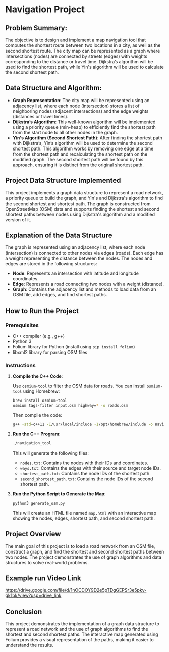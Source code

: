 # Navigation Project

## Problem Summary:

The objective is to design and implement a map navigation tool that computes the shortest route between two locations in a city, as well as the second shortest route. The city map can be represented as a graph where intersections (nodes) are connected by streets (edges) with weights corresponding to the distance or travel time. Dijkstra’s algorithm will be used to find the shortest path, while Yin's algorithm will be used to calculate the second shortest path.

## Data Structure and Algorithm:

- **Graph Representation**: The city map will be represented using an adjacency list, where each node (intersection) stores a list of neighboring nodes (adjacent intersections) and the edge weights (distances or travel times).
- **Dijkstra’s Algorithm**: This well-known algorithm will be implemented using a priority queue (min-heap) to efficiently find the shortest path from the start node to all other nodes in the graph.
- **Yin's Algorithm (Second Shortest Path)**: After finding the shortest path with Dijkstra’s, Yin’s algorithm will be used to determine the second shortest path. This algorithm works by removing one edge at a time from the shortest path and recalculating the shortest path on the modified graph. The second shortest path will be found by this approach, ensuring it is distinct from the original shortest path.

## Project Data Structure Implemented

This project implements a graph data structure to represent a road network, a priority queue to build the graph, and Yin's and Dijkstra's algorithm to find the second shortest and shortest path. The graph is constructed from OpenStreetMap (OSM) data and supports finding the shortest and second shortest paths between nodes using Dijkstra's algorithm and a modified version of it.

## Explanation of the Data Structure

The graph is represented using an adjacency list, where each node (intersection) is connected to other nodes via edges (roads). Each edge has a weight representing the distance between the nodes. The nodes and edges are stored in the following structures:

- **Node**: Represents an intersection with latitude and longitude coordinates.
- **Edge**: Represents a road connecting two nodes with a weight (distance).
- **Graph**: Contains the adjacency list and methods to load data from an OSM file, add edges, and find shortest paths.

## How to Run the Project

### Prerequisites

- C++ compiler (e.g., g++)
- Python 3
- Folium library for Python (install using `pip install folium`)
- libxml2 library for parsing OSM files

### Instructions

1. **Compile the C++ Code**:

    Use `osmium-tool` to filter the OSM data for roads. You can install `osmium-tool` using Homebrew:
   ```sh
   brew install osmium-tool
   osmium tags-filter input.osm highway=* -o roads.osm
   ```

   Then compile the code:
   ```sh
   g++ -std=c++11 -I/usr/local/include -I/opt/homebrew/include -o navigation_tool main.cpp Graph.cpp GraphAlgorithms.cpp -lexpat -lbz2 -lz -lxml2
   ```

2. **Run the C++ Program**:

   ```sh
   ./navigation_tool
   ```

   This will generate the following files:
   - `nodes.txt`: Contains the nodes with their IDs and coordinates.
   - `ways.txt`: Contains the edges with their source and target node IDs.
   - `shortest_path.txt`: Contains the node IDs of the shortest path.
   - `second_shortest_path.txt`: Contains the node IDs of the second shortest path.

3. **Run the Python Script to Generate the Map**:

   ```sh
   python3 generate_osm.py
   ```

   This will create an HTML file named `map.html` with an interactive map showing the nodes, edges, shortest path, and second shortest path.

## Project Overview

The main goal of this project is to load a road network from an OSM file, construct a graph, and find the shortest and second shortest paths between two nodes. The project demonstrates the use of graph algorithms and data structures to solve real-world problems.

## Example run Video Link

https://drive.google.com/file/d/1nOCDOY9D2e5pTDgGEPSr3e5pkv-gk1bk/view?usp=drive_link

## Conclusion

This project demonstrates the implementation of a graph data structure to represent a road network and the use of graph algorithms to find the shortest and second shortest paths. The interactive map generated using Folium provides a visual representation of the paths, making it easier to understand the results.
